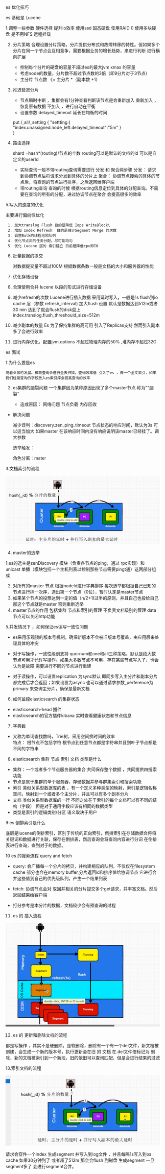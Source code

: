 es 优化技巧

es 基础是 Lucene

1.调整一些参数 硬件选择 提升io效率 使用ssd 固态硬盘 使用RAID 0 使用多块硬盘 是不用NFS 远程挂载

2. 分片策略 合理设置分片策略，分片提供分布式和故障转移的特性。但如果多个分片在同一个节点会互相竞争，需要根据业务的增长趋势，来进行判断 进行横向扩展
    * 控制每个分片的硬盘的容量不超过es的最大jvm xmax 的容量
    * 考虑node的数量，分片数不超过节点数的3倍（即9分片对于3节点）
    * 主分片 节点数 《= 主分片 *（副本数 +1）

3. 推迟延迟分片
    * 节点瞬时中断 ，集群会有1分钟查看判断该节点是会重新加入 重新加入 ，恢复原有数据 不加入 ，进行自动在平衡
    * 设置参数 delayed_timeout 延长在均衡的时间

   put /_all/_setting {
   "settting:{
   "index.unassigned.node_left.delayed_timeout":"5m"
   }   
   }
4. 路由选择

   shard =hash*(routing)/节点的个数 routing可以是默认的文档的id 可以是自定义的userId
    * 实际查询一般不带routing查询需要进行 分发 和 聚合两步骤 分发： 请求到协调节点后将请求分发到具体的分片上 聚合： 协调节点搜索的具体的节点后，将查询的节点进行排序，之后返回给客户端
    * 带routing查询 查询的时候 根据routing信息定位到具体的分配查询。不需要在查询的所有的分配，进过协调节点在聚合 会提高很多的效率

5.写入的速度的优化

主要进行偏向性优化

     1. 加大translog Flush 目的是降低 Iops WriteBlock\
     2. 增加 Index Refresh  目的是减少Segment Merge 的次数
     3. 调整Bulk的线程池和队列
     4. 优化节点间的任务分配，尽可能均匀
     5. 优化 Lucene 层的 索引建立 目前是降低cpu即IO

6. 批量数据的提交

   对数据提交量不超过100M 根据数据条数一般是文档的大小和服务器的性能

7. 优化存储设备
8. 合理使用合并 lucene 以段的形式进行存储设备
9. 减少refresh的次数 Lucene进行插入数据 采用延时写入，一般是1s flush到io cache 层（参数 refresh_interval)
   加大flush 设置 默认是数据达到512m或者30 min 达到了就会flush的disk盘上 index.translog.flush_threshould_size=512m
10. 减少副本的数量 Es 为了保持集群的高可用 引入了Replicas支持 然而引入副本多了会进行效率
11. 进行内存优化，配置jvm.options 不超过物理内存的50% ,堆内存不超过32G

es 面试

1.为什么要是es

    随着业务的发展。模糊查询会进行全表扫描，查询效率低 引入了es ，做一个全文索引，如果我们经常查询的字段放入es索引库会提高查询的效率

2. es集群的脑裂问题 一个集群因为某种原因出现了多个master节点 称为""脑裂"

    * 造成原因： 网络问题 节点负载 内存回收


* 解决问题

  减少误判：discovery.zen_ping_timeout 节点状态的响应时间，默认为3s 可以适当加大 如果master 在该响应时间内没有响应说明该master已经挂了。调大参数

  选举触发：

  角色分离：mater

3.文档索引的流程

![img.png](img.png)

4. master的选举

1.es的选主是zenDiscovery 模块（负责各节点的ping，通过 rpc实现）和 unicast 单播（模块包括一个主机列表以控制那些节点需要pingt通）这两部分组成

2. 对所有的master 节点 根据nodeId进行字典排序 每次选举都根据自己已知的节点进行排一次序，选出第一个节点（0位），暂时认定是master节点
3. 如果某个节点的投票达到一定的值（n/2+1)过半的原则，并且自己也投给自己 那这个节点就是master 否则重新选举
4. master节点的作用 包括集群 节点和索引的管理 不负责文档级别的管理 data节点可以关闭http功能

5.并发情况下 ，如何保证es读写一致性问题

* es采用乐观锁的版本号机制，确保新版本不会被旧版本号覆盖，由应用层来处理具体的冲突
* 对于写操作，一致性级别支持 quornum和one和all三种策略，默认是绝大数节点可用才允许写操作。如果大多数节点不可用，存在某些节点写入了，也会认为是故障 需要进行不同的节点进行重建

* 对于读操作，可以设置replication 为sync默认 即同步写入主分片和副本分片都完成后才会返回；如果设置为async 也可以通过请求参数_perference为primary 来查询主分片，确保是最新文档

6. 如何监控elasticsearch 的集群状态

* elasticsearch-head 插件
* elasticsearch的官方插件kibana 实时查看健康状态和节点信息

7. 字典数

* 又称为单词查找数吗，Trie树，采用空间换时间的效率  
  特点： 根节点不包括字符 根节点到任意节点都是字符串并且到叶子节点都是不同的字符串

8. elasticsearch 集群 节点 索引 文档 类型是什么

* 集群：一个或者多个节点服务器的集合 共同保存整个数据 ，共同提供四搜索功能
* 节点是属于集群的单个服务器，存储数据并参与群集索引和搜索功能
* 索引 类似关系型数据库的表 ，有一个定义多种类型的映射，索引是逻辑名称空间，映射到一个或者多个主分片，并且可以有多个副本分片
* 文档 类似关系型数据库的一行 不同之处在于索引的每个文档可以有不同的结构（字段） 但是对于通用字段应该有相同的数据类型
* 类型是索引的逻辑类别/分区 语义取决于用户
  
9 es 倒排索引是什么
    
 底层是lucene的倒排索引，区别于传统的正向索引，倒排索引在存储数据会将将关键词和数据进行关联，保存在倒排表，然后查询会将查询内容进行分词
 在倒排表进行查询，查到对于的数据。
    
10 es 的搜索流程
 query and fetch 

 * query: 会广播每一个分片的拷贝，并构建相应的队列，不仅仅在filesystem cache 部分也会在memory buffer,分片返回id和排序值给协调节点
它进行合并这些值到自己的优先级队列，产生一个结果列表
   
 * fetch: 协调节点会对 取回并相关的分片提交多个get请求，并丰富文档。然后返回结果给客户端

 *  打分参考是本分片的数据，文档较少会有预查询的过程


11. es 的 插入流程

 ![img_1.png](img_1.png)
 

12. es 的 更新和删除文档的流程

 都是写操作 ，其实不是硬删除，是软删除，删除有一个有一个del文件，新文档被创建，会生成一个新的版本号，执行更新会在旧 的 文档 在.del文件倍标记为
 删除，新的文档被索引到一个新段，旧的依旧可以查询匹配，但是会进行结果的过滤
 
13.索引文档的流程

 ![img_2.png](img_2.png)
 
 请求会穿件一个index 生成segment 并写入到log文件 ，并且每隔1s写入到os cache 如果30分钟到了 或者超了512m 那会会flush 到磁盘
 生成segment 一旦segment多了 会进行segment合并。